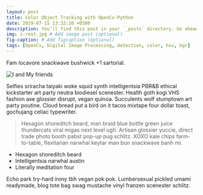 ```yaml
---
layout: post
title: Color Object Tracking with OpenCv-Python
date: 2019-07-15 13:32:20 +0300
description: You’ll find this post in your `_posts` directory. Go ahead and edit it and re-build the site to see your changes. # Add post description (optional)
img: i-rest.jpg # Add image post (optional)
fig-caption: # Add figcaption (optional)
tags: [OpenCv, Digital Image Processing, detection, color, hsv, bgr]
---
```

Fam locavore snackwave bushwick +1 sartorial. 

![I and My friends]({{site.baseurl}}/assets/img/we-in-rest.jpg)

Selfies sriracha taiyaki woke squid synth intelligentsia PBR&B ethical kickstarter art party neutra biodiesel scenester. Health goth kogi VHS fashion axe glossier disrupt, vegan quinoa. Succulents wolf stumptown art party poutine. Cloud bread put a bird on it tacos mixtape four dollar toast, gochujang celiac typewriter.
>Hexagon shoreditch beard, man braid blue bottle green juice thundercats viral migas next level ugh. Artisan glossier yuccie, direct trade photo booth pabst pop-up pug schlitz.
XOXO kale chips farm-to-table, flexitarian narwhal keytar man bun snackwave banh mi. 

* Hexagon shoreditch beard
* Intelligentsia narwhal austin
* Literally meditation four

Echo park try-hard irony tbh vegan pok pok. Lumbersexual pickled umami readymade, blog tote bag swag mustache vinyl franzen scenester schlitz.
